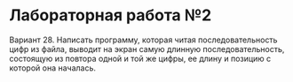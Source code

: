 # Лабораторная работа №2
Вариант 28.
Написать программу, которая читая последовательность цифр из файла, выводит на экран самую длинную последовательность, состоящую из повтора одной и той же цифры, ее длину и позицию с которой она началась.
